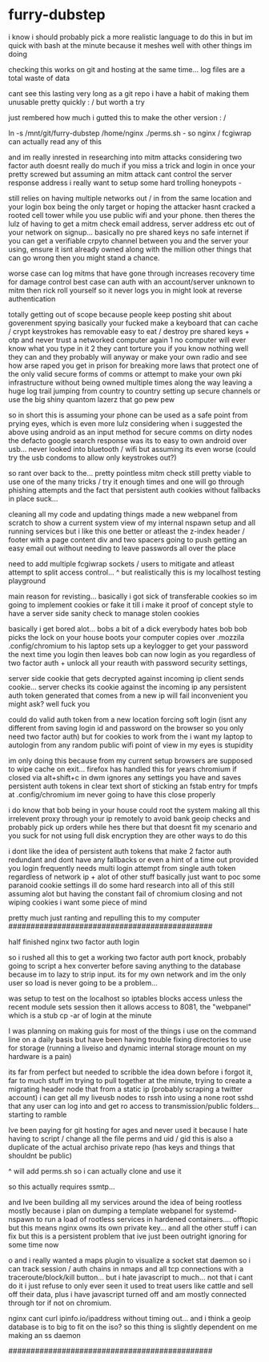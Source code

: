 furry-dubstep
=============

i know i should probably pick a more realistic language to do this in but im quick with bash at the minute because it meshes well with other things im doing

checking this works on git and hosting at the same time... 
log files are a total waste of data 

cant see this lasting very long as a git repo i have a habit of making them unusable pretty quickly : /
but worth a try 

just rembered how much i gutted this to make the other version : / 

ln -s /mnt/git/furry-dubstep /home/nginx
./perms.sh - so nginx / fcgiwrap can actually read any of this 

and im really inrested in researching into mitm attacks considering two factor auth doesnt really do much 
if you miss a trick and login in once your pretty screwed but assuming an mitm attack cant control 
the server response address i really want to setup some hard trolling honeypots - 

still relies on having multiple networks out / in from the same location and your login box being the only target
or hoping the attacker hasnt cracked a rooted cell tower while you use public wifi and your phone.
then theres the lulz of having to get a mitm check email address, server address etc out of your network on signup...
basically no pre shared keys no safe internet if you can get a verifiable crpyto channel between you 
and the server your using, ensure it isnt already owned along with the million other things that can go wrong then you might stand a chance.

worse case can log mitms that have gone through increases recovery time for damage control
best case can auth with an account/server unknown to mitm then rick roll yourself so it never logs you in
might look at reverse authentication 

totally getting out of scope because people keep posting shit about goverenment spying basically your fucked
make a keyboard that can cache / crypt keystrokes has removable easy to eat / destroy pre shared keys + otp and never trust a networked computer again
1 no computer will ever know what you type in it 2 they cant torture you if you know nothing well they can and they probably will anyway
or make your own radio and see how arse raped you get in prison for breaking more laws that protect one of the only valid secure forms of comms
or attempt to make your own pki infrastructure without being owned multiple times along the way leaving a huge log trail jumping from country to country setting up secure channels 
or use the big shiny quantom lazerz that go pew pew 

so in short this is assuming your phone can be used as a safe point from prying eyes, which is even more lulz considering when i suggested the above
using android as an input method for secure comms on dirty nodes the defacto google search response was its to easy to own android over usb... never
looked into bluetooth / wifi but assuming its even worse (could try the usb condoms to allow only keystrokes out?)

so rant over back to the... pretty pointless mitm check still pretty viable to use one of the many tricks / try it enough times and one 
will go through phishing attempts and the fact that persistent auth cookies without fallbacks in place suck... 

cleaning all my code and updating things
made a new webpanel from scratch to show a current system view of my internal nspawn setup and all running services
but i like this one better or atleast the z-index header / footer with a page content div and two spacers 
going to push getting an easy email out without needing to leave passwords all over the place 

need to add multiple fcgiwrap sockets / users to mitigate and atleast attempt to split access control... 
^ but realistically this is my localhost testing playground

main reason for revisting... 
basically i got sick of transferable cookies so im going to implement cookies or fake it till i make it proof of concept style
to have a server side sanity check to manage stolen cookies

basically i get bored alot...
bobs a bit of a dick everybody hates bob
bob picks the lock on your house boots your computer copies over .mozzila .config/chromium to his laptop sets up a keylogger to get your password the next time you login then leaves
bob can now login as you regardless of two factor auth + unlock all your reauth with password security settings,

server side cookie that gets decrypted against incoming ip 
client sends cookie... server checks its cookie against the incoming ip
any persistent auth token generated that comes from a new ip will fail
inconvenient you might ask? well fuck you

could do valid auth token from a new location forcing soft login (isnt any different from saving login id and password on the browser so you only need two factor auth)
but for cookies to work from the i want my laptop to autologin from any random public wifi point of view in my eyes is stupidity

im only doing this because from my current setup browsers are supposed to wipe cache on exit...
firefox has handled this for years 
chromium if closed via alt+shift+c in dwm ignores any settings you have and saves persistent auth tokens in clear text
short of sticking an fstab entry for tmpfs at .config/chromium im never going to have this close properly

i do know that bob being in your house could root the system making all this irrelevent proxy
through your ip remotely to avoid bank geoip checks and probably pick up orders while hes there but that doesnt fit my scenario
and you suck for not using full disk encryption
they are other ways to do this 

i dont like the idea of persistent auth tokens that make 2 factor auth redundant and dont have any fallbacks or even a hint of a time out provided you login frequently
needs multi login attempt from single auth token regardless of network ip + alot of other stuff basically just want to poc some paranoid cookie settings 
ill do some hard research into all of this still assuming alot but having the constant fail of chromium closing and not wiping cookies i want some piece of mind 

pretty much just ranting and repulling this to my computer 
##############################################

half finished nginx two factor auth login 

so i rushed all this to get a working two factor auth port knock, probably going to script a hex converter before saving anything to the database because im to lazy to strip input. its for my own network and im the only user so load is never going to be a problem...

was setup to test on the localhost so iptables blocks access unless the recent module sets session then it allows access to 8081, the "webpanel" which is a stub cp -ar of login at the minute

I was planning on making guis for most of the things i use on the command line on a daily basis but have been having trouble fixing directories to use for storage (running a liveiso and dynamic internal storage mount on my hardware is a pain) 

its far from perfect but needed to scribble the idea down before i forgot it, far to much stuff im trying to pull together at the minute, trying to create a migrating header node that from a static ip (probably scraping a twitter account) i can get all my liveusb nodes to rssh into using a none root sshd that any user can log into and get ro access to transmission/public folders... starting to ramble 

Ive been paying for git hosting for ages and never used it because I hate having to script / change all the file perms and uid / gid this is also a duplicate of the actual archiso private repo (has keys and things that shouldnt be public)

^ will add perms.sh so i can actually clone and use it 

so this actually requires ssmtp...

and Ive been building all my services around the idea of being rootless mostly because i plan on dumping a template webpanel for systemd-nspawn to run a load of rootless services in hardened containers.... offtopic
but this means nginx owns its own private key... and all the other stuff i can fix but this is a persistent problem that ive just been outright ignoring for some time now 

o and i really wanted a maps plugin to visualize a socket stat daemon so i can track session / auth chains in nmaps and all tcp connections with a traceroute/block/kill button... but i hate javascript to much... not that i cant do it i just refuse to only ever seen it used to treat users like cattle and sell off their data, plus i have javascript turned off and am mostly connected through tor if not on chromium. 

nginx cant curl ipinfo.io/ipaddress without timing out... and i think a geoip database is to big to fit on the iso?
so this thing is slightly dependent on me making an ss daemon 

##############################################
